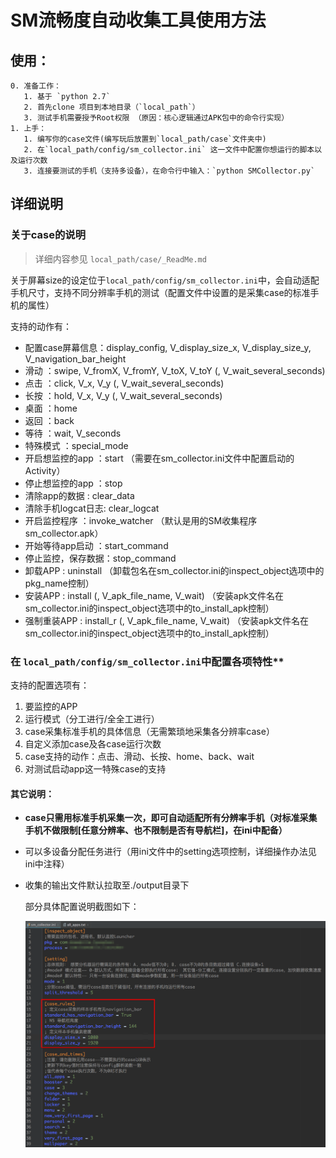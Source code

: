# SM流畅度自动收集工具使用方法
## 使用：

    0. 准备工作：
       1. 基于 `python 2.7`
       2. 首先clone 项目到本地目录（`local_path`）
       3. 测试手机需要授予Root权限 （原因：核心逻辑通过APK包中的命令行实现）
    1. 上手：
       1. 编写你的case文件(编写玩后放置到`local_path/case`文件夹中)
       2. 在`local_path/config/sm_collector.ini` 这一文件中配置你想运行的脚本以及运行次数
       3. 连接要测试的手机（支持多设备），在命令行中输入：`python SMCollector.py`
## 详细说明

### 关于case的说明

> 详细内容参见 `local_path/case/_ReadMe.md`

关于屏幕size的设定位于`local_path/config/sm_collector.ini`中，会自动适配手机尺寸，支持不同分辨率手机的测试（配置文件中设置的是采集case的标准手机的属性）

支持的动作有：

* 配置case屏幕信息：display_config, V_display_size_x, V_display_size_y, V_navigation_bar_height
* 滑动           ：swipe, V_fromX, V_fromY, V_toX, V_toY (, V_wait_several_seconds)
* 点击           ：click, V_x, V_y (, V_wait_several_seconds)
* 长按           ：hold, V_x, V_y (, V_wait_several_seconds)
* 桌面           ：home
* 返回           ：back
* 等待           ：wait, V_seconds
* 特殊模式        ：special_mode
* 开启想监控的app  ：start （需要在sm_collector.ini文件中配置启动的Activity）
* 停止想监控的app  ：stop
* 清除app的数据    : clear_data
* 清除手机logcat日志: clear_logcat
* 开启监控程序     ：invoke_watcher  （默认是用的SM收集程序 sm_collector.apk）
* 开始等待app启动  ：start_command
* 停止监控，保存数据：stop_command
* 卸载APP         : uninstall   （卸载包名在sm_collector.ini的inspect_object选项中的pkg_name控制）
* 安装APP         : install (, V_apk_file_name, V_wait)   （安装apk文件名在sm_collector.ini的inspect_object选项中的to_install_apk控制）
* 强制重装APP      : install_r (, V_apk_file_name, V_wait)   （安装apk文件名在sm_collector.ini的inspect_object选项中的to_install_apk控制）

### 在 `local_path/config/sm_collector.ini`中配置各项特性**

支持的配置选项有：

1. 要监控的APP
2. 运行模式（分工进行/全全工进行）
3. case采集标准手机的具体信息（无需繁琐地采集各分辨率case）
4. 自定义添加case及各case运行次数
5. case支持的动作：点击、滑动、长按、home、back、wait
6. 对测试启动app这一特殊case的支持

#### 其它说明：

* **case只需用标准手机采集一次，即可自动适配所有分辨率手机（对标准采集手机不做限制[任意分辨率、也不限制是否有导航栏]，在ini中配备）**

* 可以多设备分配任务进行（用ini文件中的setting选项控制，详细操作办法见ini中注释）

* 收集的输出文件默认拉取至./output目录下

  部分具体配置说明截图如下：

  ![](./tmp/sm_collector_config.png)
